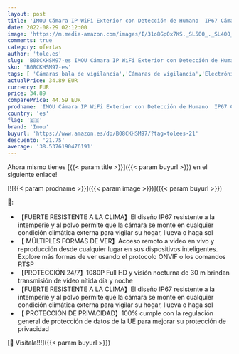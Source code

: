 ```yaml
---
layout: post
title: 'IMOU Cámara IP WiFi Exterior con Detección de Humano  IP67 Cámara Vigilancia WiFi Exterior Interior Visión Nocturna 30m  1080P  Alarma Instantánea  Compatible con Alexa & Google  Bullet 2C'
date: 2022-08-29 02:12:00
image: 'https://m.media-amazon.com/images/I/31o8Gp0x7KS._SL500_._SL400_.jpg'
comments: true
category: ofertas
author: 'tole.es'
slug: 'B08CKHSM97-es IMOU Cámara IP WiFi Exterior con Detección de Humano IP67...'
sku: 'B08CKHSM97-es'
tags: [ 'Cámaras bala de vigilancia','Cámaras de vigilancia','Electrónica','Fotografía y videocámaras','alexa','imou','🇪🇸', ]
actualPrice: 34.89 EUR
currency: EUR
price: 34.89
comparePrice: 44.59 EUR
prodname: 'IMOU Cámara IP WiFi Exterior con Detección de Humano  IP67 Cámara Vigilancia WiFi Exterior Interior Visión Nocturna 30m  1080P  Alarma Instantánea  Compatible con Alexa & Google  Bullet 2C'
country: 'es'
flag: '🇪🇸'
brand: 'Imou'
buyurl: 'https://www.amazon.es/dp/B08CKHSM97/?tag=tolees-21'
descuento: '21.75'
average: '38.5376190476191'
---
```


Ahora mismo tienes [{{< param title >}}]({{< param buyurl >}}) en el siguiente enlace!

[![{{< param prodname >}}]({{< param image >}})]({{< param buyurl >}})

🔎:

- 【FUERTE RESISTENTE A LA CLIMA】El diseño IP67 resistente a la intemperie y al polvo permite que la cámara se monte en cualquier condición climática externa para vigilar su hogar, llueva o haga sol
- 【 MÚLTIPLES FORMAS DE VER】Acceso remoto a video en vivo y reproducción desde cualquier lugar en sus dispositivos inteligentes. Explore más formas de ver usando el protocolo ONVIF o los comandos RTSP
- 【PROTECCIÓN 24/7】1080P Full HD y visión nocturna de 30 m brindan transmisión de video nítida día y noche
- 【FUERTE RESISTENTE A LA CLIMA】El diseño IP67 resistente a la intemperie y al polvo permite que la cámara se monte en cualquier condición climática externa para vigilar su hogar, llueva o haga sol
- 【 PROTECCIÓN DE PRIVACIDAD】100% cumple con la regulación general de protección de datos de la UE para mejorar su protección de privacidad

[🛒 Visítala!!!]({{< param buyurl >}})
